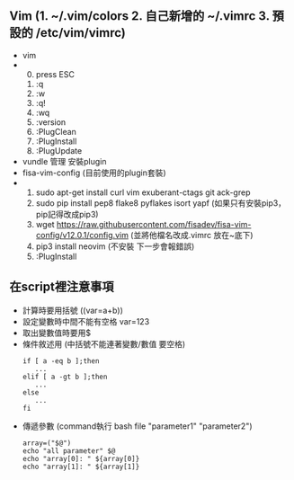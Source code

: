 ## Vim (1. ~/.vim/colors  2. 自己新增的 ~/.vimrc     3. 預設的 /etc/vim/vimrc) 
- vim
-  0. press ESC
   1. :q
   2. :w
   3. :q!
   4. :wq 
   5. :version
   6. :PlugClean 
   7. :PlugInstall
   8. :PlugUpdate
 - vundle 管理 安裝plugin
 - fisa-vim-config (目前使用的plugin套裝)
 -  1. sudo apt-get install curl vim exuberant-ctags git ack-grep
    2. sudo pip install pep8 flake8 pyflakes isort yapf (如果只有安裝pip3，pip記得改成pip3)
    3. wget https://raw.githubusercontent.com/fisadev/fisa-vim-config/v12.0.1/config.vim  (並將他檔名改成.vimrc 放在~底下)
    4. pip3 install neovim (不安裝 下一步會報錯誤)
    6. :PlugInstall

## 在script裡注意事項
- 計算時要用括號 ((var=a+b))
- 設定變數時中間不能有空格 var=123
- 取出變數值時要用$
- 條件敘述用 (中括號不能連著變數/數值 要空格)
   ```
   if [ a -eq b ];then
      ...
   elif [ a -gt b ];then
      ...
   else
      ...
   fi
   ```
- 傳遞參數 (command執行 bash file "parameter1" "parameter2")
   ```
   array=("$@")
   echo "all parameter" $@
   echo "array[0]: " ${array[0]}
   echo "array[1]: " ${array[1]}
   ```
